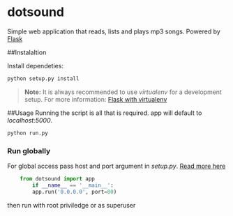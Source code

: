 # dotsound
Simple web application that reads, lists and plays mp3 songs. Powered by [Flask](http://flask.pocoo.org/)

##Instalaltion

Install dependeties:
```sh
python setup.py install
```
>**Note:** It is always recommended to use *virtualenv* for a development setup. 
For more information: [Flask with virtualenv](http://flask.pocoo.org/docs/0.10/installation/)

##Usage
Running the script is all that is required. app will default to *localhost:5000*.

```sh
python run.py
```
### Run globally
For global access pass host and port argument in *setup.py*. [Read more here](http://flask.pocoo.org/docs/0.10/api/#application-globals)

```python
    from dotsound import app
        if __name__ == '__main__':
        app.run('0.0.0.0', port=80)
```

then run with root priviledge or as superuser


